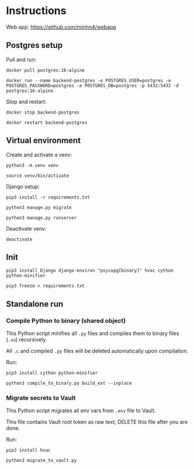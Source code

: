 # Instructions

Web app: https://github.com/minhn4/webapp

## Postgres setup

Pull and run:

`docker pull postgres:16-alpine`

`docker run --name backend-postgres -e POSTGRES_USER=postgres -e POSTGRES_PASSWORD=postgres -e POSTGRES_DB=postgres -p 5432:5432 -d postgres:16-alpine`

Stop and restart:

`docker stop backend-postgres`

`docker restart backend-postgres`

## Virtual environment

Create and activate a venv:

`python3 -m venv venv`

`source venv/bin/activate`

Django setup:

`pip3 install -r requirements.txt`

`python3 manage.py migrate`

`python3 manage.py runserver`

Deactivate venv:

`deactivate`

## Init

`pip3 install Django django-environ "psycopg[binary]" hvac cython python-minifier`

`pip3 freeze > requirements.txt`

## Standalone run

### Compile Python to binary (shared object)

This Python script minifies all `.py` files and compiles them to binary files (`.so`) recursively.

All `.c` and compiled `.py` files will be deleted automatically upon compilation.

Run:

`pip3 install cython python-minifier`

`python3 compile_to_binary.py build_ext --inplace`

### Migrate secrets to Vault

This Python script migrates all env vars from `.env` file to Vault.

This file contains Vault root token as raw text; DELETE this file after you are done.

Run:

`pip3 install hvac`

`python3 migrate_to_vault.py`
